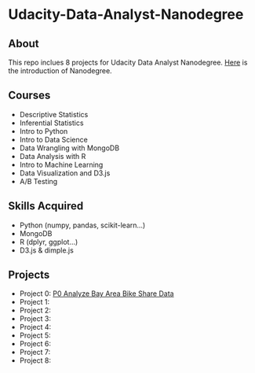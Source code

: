# Udacity-Data-Analyst-Nanodegree

## About
This repo inclues 8 projects for Udacity Data Analyst Nanodegree. [Here](https://www.udacity.com/course/data-analyst-nanodegree--nd002) is the introduction of Nanodegree.

## Courses
* Descriptive Statistics
* Inferential Statistics
* Intro to Python
* Intro to Data Science
* Data Wrangling with MongoDB
* Data Analysis with R
* Intro to Machine Learning
* Data Visualization and D3.js
* A/B Testing

## Skills Acquired
* Python (numpy, pandas, scikit-learn...)
* MongoDB
* R (dplyr, ggplot...)
* D3.js & dimple.js

## Projects
* Project 0: [P0 Analyze Bay Area Bike Share Data](https://github.com/Ruofei29/Udacity-Data-Analyst-Nanodegree/tree/master/P0%20Analyze%20Bay%20Area%20Bike%20Share%20Data)
* Project 1: 
* Project 2: 
* Project 3: 
* Project 4: 
* Project 5:
* Project 6:
* Project 7:
* Project 8: 

